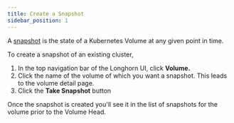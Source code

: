 ```yaml
---
title: Create a Snapshot
sidebar_position: 1
---
```


A [snapshot](../concepts#24-snapshots) is the state of a Kubernetes Volume at any given point in time. 

To create a snapshot of an existing cluster,

1. In the top navigation bar of the Longhorn UI, click **Volume.**
2. Click the name of the volume of which you want a snapshot. This leads to the volume detail page.
3. Click the **Take Snapshot** button

Once the snapshot is created you'll see it in the list of snapshots for the volume prior to the Volume Head.
